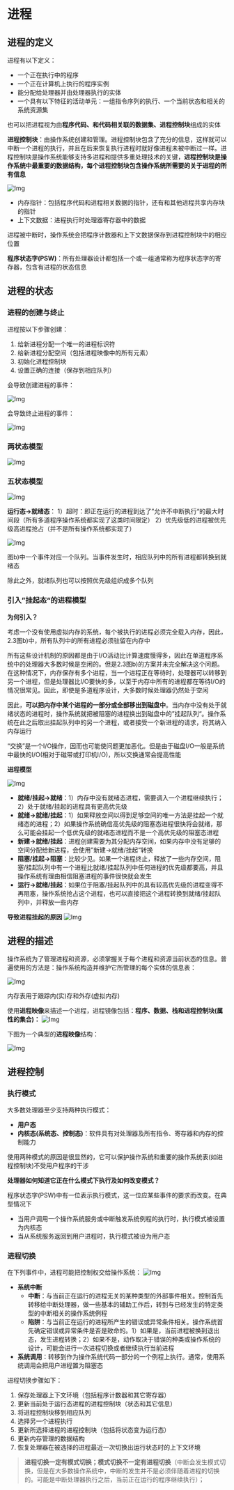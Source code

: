 # 进程

## 进程的定义

进程有以下定义：
- 一个正在执行中的程序
- 一个正在计算机上执行的程序实例
- 能分配给处理器并由处理器执行的实体
- 一个具有以下特征的活动单元：一组指令序列的执行、一个当前状态和相关的系统资源集

也可以把进程视为由**程序代码、和代码相关联的数据集、进程控制块**组成的实体

**进程控制块**：由操作系统创建和管理。进程控制块包含了充分的信息，这样就可以中断一个进程的执行，并且在后来恢复执行进程时就好像进程未被中断过一样。进程控制块是操作系统能够支持多进程和提供多重处理技术的关键，**进程控制块是操作系统中最重要的数据结构，每个进程控制块包含操作系统所需要的关于进程的所有信息**

![Img](https://cdn.jsdelivr.net/gh/zhangyufeng0123/ImageHosting/img/yank-note-picgo-img-20230518095136.png)

- 内存指针：包括程序代码和进程相关数据的指针，还有和其他进程共享内存块的指针
- 上下文数据：进程执行时处理器寄存器中的数据

进程被中断时，操作系统会把程序计数器和上下文数据保存到进程控制块中的相应位置

**程序状态字(PSW)**：所有处理器设计都包括一个或一组通常称为程序状态字的寄存器，包含有进程的状态信息


## 进程的状态

### 进程的创建与终止

进程按以下步骤创建：
1. 给新进程分配一个唯一的进程标识符
2. 给新进程分配空间（包括进程映像中的所有元素）
3. 初始化进程控制块
4. 设置正确的连接（保存到相应队列）

会导致创建进程的事件：

![Img](https://cdn.jsdelivr.net/gh/zhangyufeng0123/ImageHosting/img/yank-note-picgo-img-20230518095357.png)

会导致终止进程的事件：

![Img](https://cdn.jsdelivr.net/gh/zhangyufeng0123/ImageHosting/img/yank-note-picgo-img-20230518095443.png)

### 两状态模型

![Img](https://cdn.jsdelivr.net/gh/zhangyufeng0123/ImageHosting/img/yank-note-picgo-img-20230518095520.png)

### 五状态模型

![Img](https://cdn.jsdelivr.net/gh/zhangyufeng0123/ImageHosting/img/yank-note-picgo-img-20230518095551.png)

**运行态->就绪态**：
1）超时：即正在运行的进程到达了”允许不中断执行“的最大时间段（所有多道程序操作系统都实现了这类时间限定）
2）优先级低的进程被优先级高进程抢占（并不是所有操作系统都实现了）

![Img](https://cdn.jsdelivr.net/gh/zhangyufeng0123/ImageHosting/img/yank-note-picgo-img-20230518095646.png)

图b)中一个事件对应一个队列。当事件发生时，相应队列中的所有进程都转换到就绪态

除此之外，就绪队列也可以按照优先级组织成多个队列

### 引入”挂起态“的进程模型

**为何引入？**

考虑一个没有使用虚拟内存的系统，每个被执行的进程必须完全载入内存，因此，2.3图b)中，所有队列中的所有进程必须驻留在内存中

所有这些设计机制的原因都是由于I/O活动比计算速度慢得多，因此在单道程序系统中的处理器大多数时候是空闲的。但是2.3图b)的方案并未完全解决这个问题。在这种情况下，内存保存有多个进程，当一个进程正在等待时，处理器可以转移到另一个进程，但是处理器比I/O要快的多，以至于内存中所有的进程都在等待I/O的情况很常见。因此，即使是多道程序设计，大多数时候处理器仍然处于空闲

因此，**可以把内存中某个进程的一部分或全部移出到磁盘中**。当内存中没有处于就绪状态的进程时，操作系统就把被阻塞的进程换出到磁盘中的”挂起队列“。操作系统在此之后取出挂起队列中的另一个进程，或者接受一个新进程的请求，将其纳入内存运行

“交换”是一个I/O操作，因而也可能使问题更加恶化。但是由于磁盘I/O一般是系统中最快的I/O(相对于磁带或打印机I/O)，所以交换通常会提高性能

**进程模型**

![Img](https://cdn.jsdelivr.net/gh/zhangyufeng0123/ImageHosting/img/yank-note-picgo-img-20230518100141.png)

- **就绪/挂起->就绪**：1）内存中没有就绪态进程，需要调入一个进程继续执行；2）处于就绪/挂起的进程具有更高优先级
- **就绪->就绪/挂起**：1）如果释放空间以得到足够空间的唯一方法是挂起一个就绪态的进程；2）如果操作系统确信高优先级的阻塞态进程很快将会就绪，那么可能会挂起一个低优先级的就绪态进程而不是一个高优先级的阻塞态进程
- **新建->就绪/挂起**：进程创建需要为其分配内存空间，如果内存中没有足够的空间分配给新进程，会使用”新建->就绪/挂起“转换
- **阻塞/挂起->阻塞**：比较少见。如果一个进程终止，释放了一些内存空间，阻塞/挂起队列中有一个进程比就绪/挂起队列中任何进程的优先级都要高，并且操作系统有理由相信阻塞进程的事件很快就会发生
- **运行->就绪/挂起**：如果位于阻塞/挂起队列中的具有较高优先级的进程变得不再阻塞，操作系统抢占这个进程，也可以直接把这个进程转换到就绪/挂起队列中，并释放一些内存

**导致进程挂起的原因**
![Img](https://cdn.jsdelivr.net/gh/zhangyufeng0123/ImageHosting/img/yank-note-picgo-img-20230518100434.png)

## 进程的描述

操作系统为了管理进程和资源，必须掌握关于每个进程和资源当前状态的信息。普遍使用的方法是：操作系统构造并维护它所管理的每个实体的信息表：

![Img](https://cdn.jsdelivr.net/gh/zhangyufeng0123/ImageHosting/img/yank-note-picgo-img-20230518100702.png)

内存表用于跟踪内(实)存和外存(虚拟内存)

使用**进程映像**来描述一个进程，进程镜像包括：**程序、数据、栈和进程控制块(属性的集合)：**
![Img](https://cdn.jsdelivr.net/gh/zhangyufeng0123/ImageHosting/img/yank-note-picgo-img-20230518100753.png)

下图为一个典型的**进程映像**结构：

![Img](https://cdn.jsdelivr.net/gh/zhangyufeng0123/ImageHosting/img/yank-note-picgo-img-20230518100813.png)

## 进程控制

### 执行模式

大多数处理器至少支持两种执行模式：
- **用户态**
- **内核态(系统态、控制态)**：软件具有对处理器及所有指令、寄存器和内存的控制能力

使用两种模式的原因是很显然的，它可以保护操作系统和重要的操作系统表(如进程控制块)不受用户程序的干涉

**处理器如何知道它正在什么模式下执行及如何改变模式？**

程序状态字(PSW)中有一位表示执行模式，这一位应某些事件的要求而改变。在典型情况下
- 当用户调用一个操作系统服务或中断触发系统例程的执行时，执行模式被设置为内核态
- 当从系统服务返回到用户进程时，执行模式被设为用户态

### 进程切换

在下列事件中，进程可能把控制权交给操作系统：
![Img](https://cdn.jsdelivr.net/gh/zhangyufeng0123/ImageHosting/img/yank-note-picgo-img-20230518101105.png)

- **系统中断**
    - **中断**：与当前正在运行的进程无关的某种类型的外部事件相关。控制首先转移给中断处理器，做一些基本的辅助工作后，转到与已经发生的特定类型的中断相关的操作系统例程
    - **陷阱**：与当前正在运行的进程所产生的错误或异常条件相关。操作系统首先确定错误或异常条件是否是致命的。1）如果是，当前进程被换到退出态，发生进程转换；2）如果不是，动作取决于错误的种类或操作系统的设计，可能会进行一次进程切换或者继续执行当前进程
- **系统调用**：转移到作为操作系统代码一部分的一个例程上执行。通常，使用系统调用会把用户进程置为阻塞态

进程切换步骤如下：
1. 保存处理器上下文环境（包括程序计数器和其它寄存器）
2. 更新当前处于运行态进程的进程控制块（状态和其它信息）
3. 将进程控制块移到相应队列
4. 选择另一个进程执行
5. 更新所选择进程的进程控制块（包括将状态变为运行态）
6. 更新内存管理的数据结构
7. 恢复处理器在被选择的进程最近一次切换出运行状态时的上下文环境

> **进程切换一定有模式切换；模式切换不一定有进程切换**（中断会发生模式切换，但是在大多数操作系统中，中断的发生并不是必须伴随着进程的切换的。可能是中断处理器执行之后，当前正在运行的程序继续执行）；